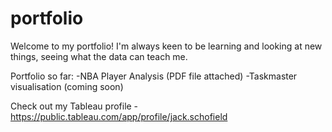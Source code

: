 # portfolio

Welcome to my portfolio! I'm always keen to be learning and looking at new things, seeing what the data can teach me. 

Portfolio so far:
-NBA Player Analysis (PDF file attached)
-Taskmaster visualisation (coming soon)

Check out my Tableau profile - https://public.tableau.com/app/profile/jack.schofield
